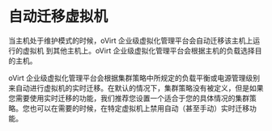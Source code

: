 # 自动迁移虚拟机

当主机处于维护模式的时候，oVirt 企业级虚拟化管理平台会自动迁移该主机上运行的虚拟机
到其他主机上。oVirt 企业级虚拟化管理平台会根据主机的负载选择目的主机。

oVirt 企业级虚拟化管理平台会根据集群策略中所规定的负载平衡或电源管理级别来自动进行虚拟机的实时迁移。在默认的情况下，集群策略没有被定义，但是如果您需要使用实时迁移的功能，我们推荐您设置一个适合于您的具体情况的集群策略。您也可以在需要的时候，在特定虚拟机上禁用自动（甚至手动）实时迁移功能。
